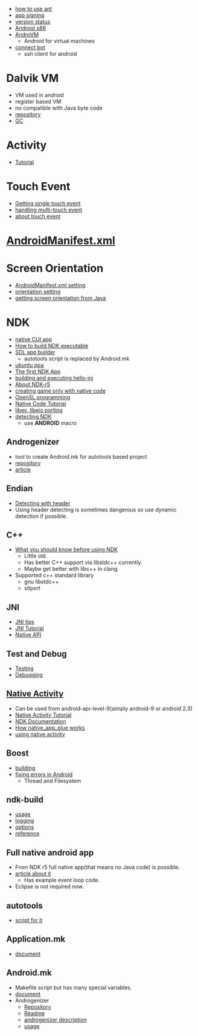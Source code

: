 * [how to use ant](http://developer.android.com/tools/building/building-cmdline.html)
* [app signing](http://developer.android.com/tools/publishing/app-signing.html)
* [version status](http://developer.android.com/about/dashboards/index.html)
* [Android x86](http://www.android-x86.org/)
* [AndroVM](http://androvm.org/blog/)
  * Android for virtual machines
* [connect bot](https://code.google.com/p/connectbot/)
  * ssh client for android

# Dalvik VM
* VM used in android
* register based VM
* no compatible with Java byte code
* [repository](https://github.com/android/platform_dalvik)
* [GC](http://www.adamrocker.com/blog/248/overview-of-the-dalviks-object-management.html)

# Activity
* [Tutorial](http://www.javadrive.jp/android/activity/)

# Touch Event
* [Getting single touch event](http://wiki.livedoor.jp/moonlight_aska/d/%A5%BF%A5%C3%A5%C1%A5%A4%A5%D9%A5%F3%A5%C8%A4%F2%BC%E8%C6%C0%A4%B9%A4%EB)
* [handling multi-touch event](http://wiki.livedoor.jp/moonlight_aska/d/%A5%DE%A5%EB%A5%C1%A5%BF%A5%C3%A5%C1%A5%A4%A5%D9%A5%F3%A5%C8%A4%F2%BC%E8%C6%C0%A4%B9%A4%EB)
* [about touch event](http://techbooster.jpn.org/andriod/application/715/)

# [AndroidManifest.xml](http://developer.android.com/guide/topics/manifest/manifest-intro.html)

# Screen Orientation
* [AndroidManifest.xml setting](http://masao6739.blog89.fc2.com/blog-entry-2.html)
* [orientation setting](http://wiki.livedoor.jp/moonlight_aska/d/%B2%E8%CC%CC%A4%CE%B8%FE%A4%AD%A4%F2%BC%E8%C6%C0%A4%B9%A4%EB)
* [getting screen orientation from Java](http://www.techmaru.net/wordpress/20100831/zikkiorientation/)

# NDK
* [native CUI app](http://dsas.blog.klab.org/archives/51809744.html)
* [How to build NDK executable](http://d.hatena.ne.jp/itog/20101117/1289953550)
* [SDL app builder](https://github.com/pelya/commandergenius)
  * autotools script is replaced by Android.mk
* [ubuntu ppa](http://www.upubuntu.com/2012/05/how-to-install-android-sdk-release-18.html)
* [The first NDK App](http://www.xn--rhq6sw9f0w7aevaf9ak89m.jp/android/androidLecture/firstNDKApplication/firstNDKApplication.html)
* [building and executing hello-jni](http://d.hatena.ne.jp/bs-android/20090707/1246952991)
* [About NDK-r5](http://blog.cnu.jp/2010/12/07/android-ndk-r5/)
* [creating game only with native code](http://d.hatena.ne.jp/miujun/20110111)
* [OpenSL programming](http://d.hatena.ne.jp/miujun/20120307)
* [Native Code Tutorial](http://www.altdevblogaday.com/2011/12/09/running-native-code-on-android-part-1/)
* [libev, libeio porting](http://laurentdesegur.wordpress.com/2011/10/07/building-libev-and-libeio-with-android-ndk/)
* [detecting NDK](http://annoyingtechnicaldetails.wordpress.com/2012/02/01/which-macros-does-the-android-ndk-gcc-define/)
  * use __ANDROID__ macro

## Androgenizer
* tool to create Android.mk for autotools based project
* [repository](http://cgit.collabora.com/git/user/derek/androgenizer.git)
* [article](http://blogs.igalia.com/eocanha/2012/01/30/from-source-code-to-ndk-build-using-autotools-and-androgenizer/)

## Endian
* [Detecting with header](http://stackoverflow.com/questions/6212951/endianness-of-android-ndk)
* Using header detecting is sometimes dangerous so use dynamic detection if possible.

## C++
* [What you should know before using NDK](http://usagi.hatenablog.jp/entry/2012/06/20/225404)
  * Little old.
  * Has better C++ support via libstdc++ currently.
  * Maybe get better with libc++ in clang.
* Supported c++ standard library
  * gnu libstdc++
  * stlport

## JNI
* [JNI tips](http://developer.android.com/training/articles/perf-jni.html)
* [JNI Tutorial](http://d.hatena.ne.jp/bs-android/20090324/1237864333)
* [Native API](http://mobilepearls.com/labs/native-android-api/)

## Test and Debug
* [Testing](http://vilimpoc.org/blog/2010/09/26/straightforward-android-native-executables/)
* [Debugging](http://android-developers.blogspot.jp/2011/07/debugging-android-jni-with-checkjni.html)

## [Native Activity](http://developer.android.com/reference/android/app/NativeActivity.html)
* Can be used from android-api-level-9(simply android-9 or android 2.3)
* [Native Activity Tutorial](http://www.altdevblogaday.com/2012/02/28/running-native-code-on-android-part-2/)
* [NDK Documentation](http://www.kandroid.org/ndk/docs/NATIVE-ACTIVITY.HTML)
* [How native_app_glue works](http://techbooster.jpn.org/andriod/application/2239/)
* [using native activity](http://wlog.flatlib.jp/item/1493)

## Boost
* [building](http://yutopp.hateblo.jp/entry/2011/12/26/233059)
* [fixing errors in Android](http://stackoverflow.com/questions/11444169/error-while-compiling-boost-in-android)
  * Thread and Filesystem

## ndk-build
* [usage](http://salt.air-nifty.com/salt/2010/05/android-ndk-r4.html)
* [logging](http://otake.knowd2.com/drupal-rotake/?q=node/103)
* [options](http://mandroid.blog106.fc2.com/blog-entry-27.html)
* [reference](http://blog.makotokw.com/memo/android/android-ndk/)

## Full native android app
* From NDK r5 full native app(that means no Java code) is possible.
* [article about it](http://android-developers.blogspot.jp/2011/01/gingerbread-ndk-awesomeness.html)
  * Has example event loop code.
* Eclipse is not required now.

## autotools
* [script for it](http://forum.xda-developers.com/showthread.php?t=1667102)

## Application.mk
* [document](http://www.kandroid.org/ndk/docs/APPLICATION-MK.html)

## Android.mk
* Makefile script but has many special variables.
* [document](http://www.kandroid.org/ndk/docs/ANDROID-MK.html)
* Androgenizer
  * [Repository](http://cgit.collabora.com/git/android/androgenizer.git/)
  * [Readme](http://cgit.collabora.com/git/android/androgenizer.git/tree/README.txt)
  * [androgenizer description](http://derekforeman.blogspot.jp/2012/04/androgenizer-porting-libtoolized.html)
  * [usage](http://blogs.igalia.com/eocanha/2012/01/30/from-source-code-to-ndk-build-using-autotools-and-androgenizer/)